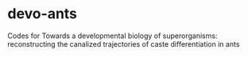 # devo-ants
Codes for Towards a developmental biology of superorganisms: reconstructing the canalized trajectories of caste differentiation in ants 
